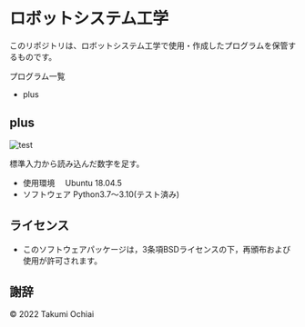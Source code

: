 # ロボットシステム工学
このリポジトリは、ロボットシステム工学で使用・作成したプログラムを保管するものです。

プログラム一覧
* plus

## plus
![test](https://github.com/Takumi-27/robosys2022/actions/workflows/test.yml/badge.svg)

標準入力から読み込んだ数字を足す。

* 使用環境
　Ubuntu 18.04.5
* ソフトウェア
  Python3.7～3.10(テスト済み)

## ライセンス
* このソフトウェアパッケージは，3条項BSDライセンスの下，再頒布および使用が許可されます。

## 謝辞


© 2022 Takumi Ochiai


